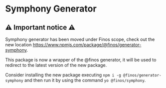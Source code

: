 # Symphony Generator

## ⚠️ Important notice ⚠️
Symphony generator has been moved under Finos scope, check out the new location https://www.npmjs.com/package/@finos/generator-symphony.

This package is now a wrapper of the @finos generator, it will be used to redirect to the latest version of the new package.

Consider installing the new package executing `npm i -g @finos/generator-symphony` and then run it by using the command `yo @finos/symphony`.
